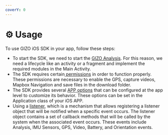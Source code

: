 ```yaml
---
coverY: 0
---
```


# ⚙ Usage

To use GIZO iOS SDK in your app, follow these steps:

* To start the SDK, we need to start the [GIZO Analysis](gizo-analysis.md). For this reason, we need a lifecycle like an activity or a fragment and implement the required modules in the Main Activity.
* The SDK requires certain[ permissions](permissions.md) in order to function properly. These permissions are necessary to enable the GPS, capture videos, Mapbox Navigation and save files in the download folder.
* The SDK provides several [APP options](app-options/) that can be configured at the app level to customize its behavior. These options can be set in the Application class of your iOS APP.
* Using a [listener](listeners.md), which is a mechanism that allows registering a listener object that will be notified when a specific event occurs. The listener object contains a set of callback methods that will be called by the system when the associated event occurs. These events include Analysis, IMU Sensors, GPS, Video, Battery, and Orientation events.
